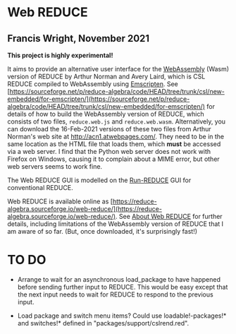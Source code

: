 Web REDUCE
==========

Francis Wright, November 2021
-----------------------------

**This project is highly experimental!**

It aims to provide an alternative user interface for the [WebAssembly](https://webassembly.org/) (Wasm) version of REDUCE by Arthur Norman and Avery Laird, which is CSL REDUCE compiled to WebAssembly using [Emscripten](https://emscripten.org/).  See [https://sourceforge.net/p/reduce-algebra/code/HEAD/tree/trunk/csl/new-embedded/for-emscripten/](https://sourceforge.net/p/reduce-algebra/code/HEAD/tree/trunk/csl/new-embedded/for-emscripten/) for details of how to build the WebAssembly version of REDUCE, which consists of two files, `reduce.web.js` and `reduce.web.wasm`.  Alternatively, you can download the 16-Feb-2021 versions of these two files from Arthur Norman's web site at http://acn1.atwebpages.com/.  They need to be in the same location as the HTML file that loads them, which **must** be accessed via a web server.  I find that the Python web server does not work with Firefox on Windows, causing it to complain about a MIME error, but other web servers seems to work fine.

The Web REDUCE GUI is modelled on the [Run-REDUCE](https://fjwright.github.io/Run-REDUCE/) GUI for conventional REDUCE.

Web REDUCE is available online as [https://reduce-algebra.sourceforge.io/web-reduce/](https://reduce-algebra.sourceforge.io/web-reduce/).  See [About Web REDUCE](https://reduce-algebra.sourceforge.io/web-reduce/about.html) for further details, including limitations of the WebAssembly version of REDUCE that I am aware of so far.  (But, once downloaded, it's surprisingly fast!)

TO DO
=====

* Arrange to wait for an asynchronous load_package to have happened before sending further input to REDUCE. This would be easy except that the next input needs to wait for REDUCE to respond to the previous input.

* Load package and switch menu items?  Could use loadable!-packages!* and switches!* defined in "packages/support/cslrend.red".
